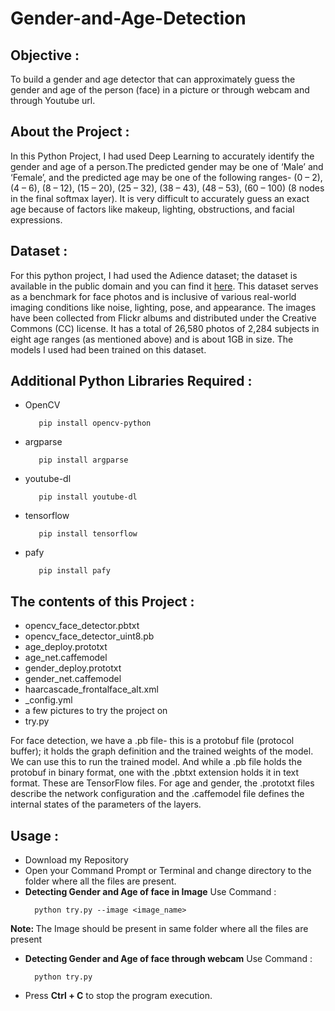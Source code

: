 # Gender-and-Age-Detection  

<h2><b>Objective :</b></h2>
<p>To build a gender and age detector that can approximately guess the gender and age of the person (face) in a picture or through webcam and through Youtube url.</p>

<b><h2>About the Project :</h2></b>
<p>In this Python Project, I had used Deep Learning to accurately identify the gender and age of a person.The predicted gender may be one of ‘Male’ and ‘Female’, and the predicted age may be one of the following ranges- (0 – 2), (4 – 6), (8 – 12), (15 – 20), (25 – 32), (38 – 43), (48 – 53), (60 – 100) (8 nodes in the final softmax layer). It is very difficult to accurately guess an exact age  because of factors like makeup, lighting, obstructions, and facial expressions.</p>

<b><h2>Dataset :</h2></b>
<p>For this python project, I had used the Adience dataset; the dataset is available in the public domain and you can find it <a href="https://www.kaggle.com/ttungl/adience-benchmark-gender-and-age-classification">here</a>. This dataset serves as a benchmark for face photos and is inclusive of various real-world imaging conditions like noise, lighting, pose, and appearance. The images have been collected from Flickr albums and distributed under the Creative Commons (CC) license. It has a total of 26,580 photos of 2,284 subjects in eight age ranges (as mentioned above) and is about 1GB in size. The models I used had been trained on this dataset.</p>

<b><h2>Additional Python Libraries Required :</h2></b>
<ul>
  <li>OpenCV</li>
  
       pip install opencv-python
</ul>
<ul>
 <li>argparse</li>
  
       pip install argparse
</ul>
<ul>
 <li>youtube-dl</li>
  
       pip install youtube-dl
</ul>
<ul>
 <li>tensorflow</li>
  
       pip install tensorflow
</ul>
<ul>
 <li>pafy</li>
  
       pip install pafy
</ul>

<b><h2>The contents of this Project :</h2></b>
<ul>
  <li>opencv_face_detector.pbtxt</li>
  <li>opencv_face_detector_uint8.pb</li>
  <li>age_deploy.prototxt</li>
  <li>age_net.caffemodel</li>
  <li>gender_deploy.prototxt</li>
  <li>gender_net.caffemodel</li>
  <li>haarcascade_frontalface_alt.xml</li>
  <li>_config.yml</li>
  <li>a few pictures to try the project on</li>
  <li>try.py</li>
 </ul>
 <p>For face detection, we have a .pb file- this is a protobuf file (protocol buffer); it holds the graph definition and the trained weights of the model. We can use this to run the trained model. And while a .pb file holds the protobuf in binary format, one with the .pbtxt extension holds it in text format. These are TensorFlow files. For age and gender, the .prototxt files describe the network configuration and the .caffemodel file defines the internal states of the parameters of the layers.</p>
 
 <b><h2>Usage :</h2></b>
 <ul>
  <li>Download my Repository</li>
  <li>Open your Command Prompt or Terminal and change directory to the folder where all the files are present.</li>
  <li><b>Detecting Gender and Age of face in Image</b> Use Command :</li>
  
      python try.py --image <image_name>
</ul>
  <p><b>Note: </b>The Image should be present in same folder where all the files are present</p> 
<ul>
  <li><b>Detecting Gender and Age of face through webcam</b> Use Command :</li>
  
      python try.py
</ul>
<ul>
  <li>Press <b>Ctrl + C</b> to stop the program execution.</li>
</ul>
    
